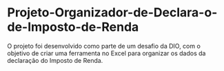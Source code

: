 # Projeto-Organizador-de-Declara-o-de-Imposto-de-Renda
O projeto foi desenvolvido como parte de um desafio da DIO, com o objetivo de criar uma ferramenta no Excel para organizar os dados da declaração do Imposto de Renda.

